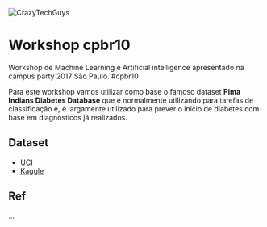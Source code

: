 ![CrazyTechGuys](http://www.crazytechguys.com/wp-content/uploads/2016/02/logoCTG-4.png)


# Workshop cpbr10

Workshop de Machine Learning e Artificial intelligence apresentado na campus party 2017 São Paulo. #cpbr10

Para este workshop vamos utilizar como base o famoso dataset **Pima Indians Diabetes Database** que é normalmente utilizando para tarefas de classificação e, é largamente utilizado para prever o início de diabetes com base em diagnósticos já realizados.


## Dataset
* [UCI](https://archive.ics.uci.edu/ml/datasets/Pima+Indians+Diabetes)
* [Kaggle](https://www.kaggle.com/uciml/pima-indians-diabetes-database)

## Ref
...
